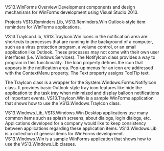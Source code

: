 VS13.WinForms
Overview
Development components and design mechanisms for WinForms development using Visual Studio 2013.


Projects
VS13.Reminders.Lib, VS13.Reminders.Win
Outlook-style item reminders for WinForms applications.


VS13.TrayIcon.Lib, VS13.TrayIcon.Win
Icons in the notification area are shortcuts to processes that are running in the background of a computer, such as a virus 
protection program, a volume control, or an email application like Outlook. These processes may not come with their own 
user interfaces (i.e. Windows Services). The NotifyIcon class provides a way to program in this functionality. The Icon property 
defines the icon that appears in the notification area. Pop-up menus for an icon are addressed with the ContextMenu property. The 
Text property assigns ToolTip text.

The TrayIcon class is a wrapper for the System.Windows.Forms.NotifyIcon class. It provides basic Outlook-style 
tray icon features like hide the application to the task tray when minimized and display balloon notifications of important events.
VS13.TrayIcon.Win is a sample WinForms application that shows how to use the VS13.Windows.TrayIcon class.



VS13.Windows.Lib, VS13.Windows.Win
Desktop applications use many common items such as splash screens, about dialogs, login dialogs, etc. Applications developed
for a company would like to keep consistency between applications regarding these application items. VS13.Windows.Lib is a 
collection of general items for WinForms development. VS13.Windows.Win is a sample WinForms application that shows how to use 
the VS13.Windows.Lib classes.

